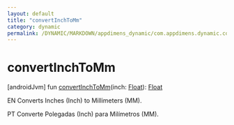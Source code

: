 ```yaml
---
layout: default
title: "convertInchToMm"
category: dynamic
permalink: /DYNAMIC/MARKDOWN/appdimens_dynamic/com.appdimens.dynamic.compose/-app-dimens-physical-units/convert-inch-to-mm.html
---
```


# convertInchToMm

[androidJvm]
fun [convertInchToMm](convert-inch-to-mm.md)(inch: [Float](https://kotlinlang.org/api/core/kotlin-stdlib/kotlin/-float/index.html)): [Float](https://kotlinlang.org/api/core/kotlin-stdlib/kotlin/-float/index.html)

EN Converts Inches (Inch) to Millimeters (MM).

PT Converte Polegadas (Inch) para Milímetros (MM).